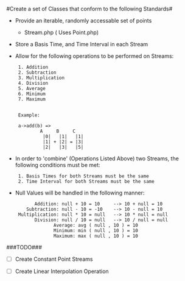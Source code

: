 #Create a set of Classes that conform to the following Standards#


 - Provide an iterable, randomly accessable set of points
 	 + Stream.php ( Uses Point.php)
 - Store a Basis Time, and Time Interval in each Stream
 - Allow for the following operations to be performed on Streams:
 	 	
		1. Addition
		2. Subtraction
		3. Multiplication
		4. Division
		5. Average
		6. Minimum
		7. Maximum
		

		Example: 
		
		a->add(b) =>
		        A     B     C
			     |0|   |1|   |1|
			     |1| + |2| = |3|
			     |2|   |3|   |5|
					 

 - In order to 'combine' (Operations Listed Above) two Streams, the following conditions must be met:
 		
		1. Basis Times for both Streams must be the same
		2. Time Interval for both Streams must be the same 

 - Null Values will be handled in the following manner:
		
		      Addition: null + 10 = 10     --> 10 + null = 10
		   Subtraction: null - 10 = -10    --> 10 - null = 10
		Multiplication: null * 10 = null   --> 10 * null = null
		      Division: null / 10 = null   --> 10 / null = null
					 Average: avg ( null , 10 ) = 10
					 Minimum: min ( null , 10 ) = 10
					 Maximum: max ( null , 10 ) = 10
					 

###TODO###
 - [ ] Create Constant Point Streams
 - [ ] Create Linear Interpolation Operation
 
